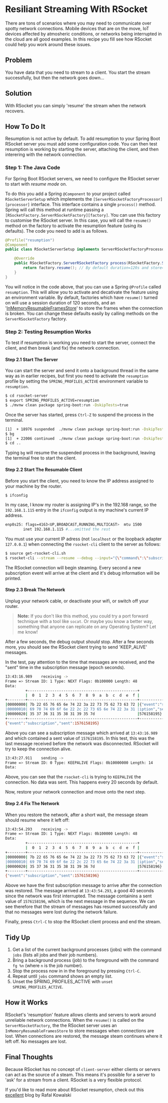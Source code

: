 # Resiliant Streaming With RSocket

There are tons of scenarios where you may need to communicate over spotty network connections. Mobile devices that are on the move, IoT devices affected by atmosheric conditions, or networks being interrupted in the cloud are all good examples. In this recipe you fill see how RSocket could help you work around these issues.

## Problem

You have data that you need to stream to a client. You start the stream successfully, but then the network goes down...

## Solution

With RSocket you can simply 'resume' the stream when the network recovers.

## How To Do It

Resumption is not active by default. To add resumption to your Spring Boot RSocket server you must add some configuration code. You can then test resumption is working by starting the server, attaching the client, and then interering with the network connection.

### Step 1: The Java Code

For Spring Boot RSocket servers, we need to configure the RSocket server to start with *resume mode* on.

To do this you add a Spring `@Component` to your project called `RSocketServerSetup` which implements the `[ServerRSocketFactoryProcessor][processor]` interface. This interface contains a single `process()` method. Spring will call this method at runtime passing a `[RSocketFactory.ServerRSocketFactory][factory]`. You can use this factory to customise the RSocket server. In this case, you will call the `resume()` method on the factory to activate the resumption feature (using its defaults). The code you need to add is as follows.

```java
@Profile("resumption")
@Component
public class RSocketServerSetup implements ServerRSocketFactoryProcessor {

    @Override
    public RSocketFactory.ServerRSocketFactory process(RSocketFactory.ServerRSocketFactory factory) {
        return factory.resume(); // By default duration=120s and store=InMemory and timeout=10s
    }
}
```

You will notice in the code above, that you can use a Spring `@Profile` called `resumption`. This will allow you to activate and decativate the feature using an environment variable. By default, factories which have `resume()` turned on will use a session duration of 120 seconds, and an '[InMemoryResumableFramesStore][irfs]' to store the frames when the connection is broken. You can change these defaults easily by calling methods on the `ServerRSocketFactory` factory.

### Step 2: Testing Resumption Works

To test if resumption is working you need to start the server, connect the client, and then break (and fix) the network connection.

#### Step 2.1 Start The Server

You can start the server and send it onto a background thread in the same way as in earlier recipes, but first you need to activate the `resumption` profile by setting the `SPRING_PROFILES_ACTIVE` environment variable to `resumption`.

```bash
$ cd rsocket-server
$ export SPRING_PROFILES_ACTIVE=resumption
$ ./mvnw clean package spring-boot:run -DskipTests=true
```

Once the server has started, press `Ctrl-Z` to suspend the process in the terminal.

```bash
[1]  + 18976 suspended  ./mvnw clean package spring-boot:run -DskipTests=true
$ bg
[1]  + 22006 continued  ./mvnw clean package spring-boot:run -DskipTests=true
$ cd ..
```

Typing `bg` will resume the suspended process in the background, leaving the terminal free to start the client.

#### Step 2.2 Start The Resumable Client

Before you start the client, you need to know the IP address assigned to your machine by the router.

```bash
$ ifconfig
```

In my case, I know my router is assigning IP's in the 192.168 range, so the `192.168.1.115` entry in the `ifconfig` output is my machine's current IP address.

```bash
enp0s25: flags=4163<UP,BROADCAST,RUNNING,MULTICAST>  mtu 1500
        inet 192.168.1.115 #...omitted the rest
```

You must use your current IP adress (not `localhost` or the loopback adapter `127.0.0.1`) when connecting the `rsocket-cli` client to the server as follows:

```bash
$ source get-rsocket-cli.sh
$ rsocket-cli --stream --resume --debug --input="{\"command\":\"subscribe\"}" --dataFormat="json" --metadata=@events-metadata --metadataFormat="message/x.rsocket.routing.v0" tcp://<your IP address here>:7000
```

The RSocket connection will begin steaming. Every second a new subscription event will arrive at the client and it's debug information will be printed.


#### Step 2.3 Break The Network

Unplug your network cable, or deactivate your wifi, or switch off your router.

> **Note:**
> If you don't like this method, you could try a port forward technique with a tool like `socat`. Or maybe you know a better way, something that anyone can replicate on any Operating System? Let me know!

After a few seconds, the debug output *should* stop. After a few seconds more, you should see the RSocket client trying to send 'KEEP_ALIVE' messages.

In the test, pay attention to the time that messages are received, and the "sent" time in the subscription message (epoch seconds).

```bash
13:43:16.989	receiving ->
Frame => Stream ID: 1 Type: NEXT Flags: 0b100000 Length: 48
Data:
         +-------------------------------------------------+
         |  0  1  2  3  4  5  6  7  8  9  a  b  c  d  e  f |
+--------+-------------------------------------------------+----------------+
|00000000| 7b 22 65 76 65 6e 74 22 3a 22 73 75 62 73 63 72 |{"event":"subscr|
|00000010| 69 70 74 69 6f 6e 22 2c 22 73 65 6e 74 22 3a 31 |iption","sent":1|
|00000020| 35 37 36 31 35 38 31 39 35 7d                   |576158195}      |
+--------+-------------------------------------------------+----------------+
{"event":"subscription","sent":1576158195}
```

Above you can see a subscription message which arrived at `13:43:16.989` and which contained a sent value of `1576158195`. In this test, this was the last message received before the network was disconnected. RSocket will try to keep the connection alive.

```bash
13:43:27.911	sending ->
Frame => Stream ID: 0 Type: KEEPALIVE Flags: 0b10000000 Length: 14
Data:
```

Above, you can see that the `rsocket-cli` is trying to `KEEPALIVE` the connection. No data was sent. This happens every 20 seconds by default.

Now, restore your network connection and move onto the next step.

#### Step 2.4 Fix The Network

When you restore the network, after a short wait, the message steam should resume where it left off:

```bash
13:43:54.293	receiving ->
Frame => Stream ID: 1 Type: NEXT Flags: 0b100000 Length: 48
Data:
         +-------------------------------------------------+
         |  0  1  2  3  4  5  6  7  8  9  a  b  c  d  e  f |
+--------+-------------------------------------------------+----------------+
|00000000| 7b 22 65 76 65 6e 74 22 3a 22 73 75 62 73 63 72 |{"event":"subscr|
|00000010| 69 70 74 69 6f 6e 22 2c 22 73 65 6e 74 22 3a 31 |iption","sent":1|
|00000020| 35 37 36 31 35 38 31 39 36 7d                   |576158196}      |
+--------+-------------------------------------------------+----------------+
{"event":"subscription","sent":1576158196}
```

Above we have the first subscription message to arrive after the connection was restored. The message arrived at `13:43:54.293`, a good 40 seconds since the network was first interrupted. The message containins a sent value of `1576158196`, which is the next message in the sequence. We can see therefore that the stream of messages has resumed successfully and that no messages were lost during the network failure.

Finally, press `Ctrl-C` to stop the RSocket client process and end the stream.

## Tidy Up

1. Get a list of the current background processes (jobs) with the command `jobs` (lists all jobs and their job numbers).
2. Bring a background process (job) to the foreground with the command `fg %n` (where `n` is the job number).
3. Stop the process now in in the foreground by pressing `Ctrl-C`.
4. Repeat until `jobs` command shows an empty list.
5. Unset the SPRING_PROFILES_ACTIVE with `unset SPRING_PROFILES_ACTIVE`.

## How it Works

RSocket's 'resumption' feature allows clients and servers to work around unreliable network connections. When the `resume()` is called on the `ServerRSocketFactory`, the the RSocket server uses an `InMemoryResumableFramesStore` to store messages when connections are lost. When connections are restored, the message steam continues where it  left off. No messages are lost.

## Final Thoughts

Because RSocket has no concept of `client-server` either clients or servers can act as the source of a steam. This means it's possible for a server to 'ask' for a stream from a client. RSocket is a very flexible protocol.

If you'd like to read more about RSocket resumption, check out this [excellent][rafal] blog by Rafal Kowalski


[rafal]: https://grapeup.com/blog/read/reactive-service-to-service-communication-with-rsocket-load-balancing--resumability-65
[factory]: https://github.com/rsocket/rsocket-java/blob/develop/rsocket-core/src/main/java/io/rsocket/RSocketFactory.java
[processor]: https://github.com/spring-projects/spring-boot/blob/master/spring-boot-project/spring-boot/src/main/java/org/springframework/boot/rsocket/server/ServerRSocketFactoryProcessor.java
[irfs]: https://github.com/rsocket/rsocket-java/blob/develop/rsocket-core/src/main/java/io/rsocket/resume/InMemoryResumableFramesStore.java